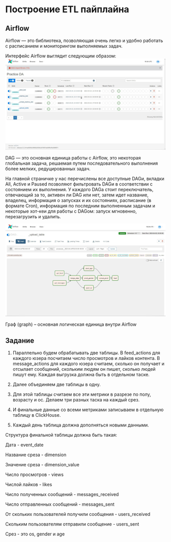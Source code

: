 ﻿# Построение ETL пайплайна
## Airflow 

Airflow — это библиотека, позволяющая очень легко и удобно работать с расписанием и мониторингом выполняемых задач.

Интерфейс Airflow выглядит следующим образом:
![Airflow interface](https://github.com/D-e-n-mark/Yandex_and_Karpov/blob/main/Karpov_simulator/4.%20%D0%9F%D0%BE%D1%81%D1%82%D1%80%D0%BE%D0%B5%D0%BD%D0%B8%D0%B5%20ETL%20%D0%BF%D0%B0%D0%B9%D0%BF%D0%BB%D0%B0%D0%B9%D0%BD%D0%B0/Airflow%20interface.jpg)

DAG — это основная единица работы с Airflow, это некоторая глобальная задача, решаемая путем последовательного выполнения более мелких, редуцированных задач.

На главной страничке у нас перечислены все доступные DAGи, вкладки All, Active и Paused позволяют фильтровать DAGи в соответствии с состоянием их выполнения. У каждого DAGа стоит переключатель, отвечающий за то, активен ли DAG или нет, затем идет название, владелец, информация о запусках и их состояниях, расписание (в формате Cron), информация по последним выполненным задачам и некоторые хот-кеи для работы с DAGом: запуск мгновенно, перезагрузить и удалить.

![Airflow graph](https://github.com/D-e-n-mark/Yandex_and_Karpov/blob/main/Karpov_simulator/4.%20%D0%9F%D0%BE%D1%81%D1%82%D1%80%D0%BE%D0%B5%D0%BD%D0%B8%D0%B5%20ETL%20%D0%BF%D0%B0%D0%B9%D0%BF%D0%BB%D0%B0%D0%B9%D0%BD%D0%B0/Airflow%20graph.jpg)

Граф (graph) – основная логическая единица внутри Airflow

## Задание 

1. Параллельно будем обрабатывать две таблицы. В feed_actions для каждого юзера посчитаем число просмотров и лайков контента. В message_actions для каждого юзера считаем, сколько он получает и отсылает сообщений, скольким людям он пишет, сколько людей пишут ему. Каждая выгрузка должна быть в отдельном таске.

2. Далее объединяем две таблицы в одну.

3. Для этой таблицы считаем все эти метрики в разрезе по полу, возрасту и ос. Делаем три разных таска на каждый срез.

4. И финальные данные со всеми метриками записываем в отдельную таблицу в ClickHouse.

5. Каждый день таблица должна дополняться новыми данными. 

Структура финальной таблицы должна быть такая:

Дата - event_date

Название среза - dimension

Значение среза - dimension_value

Число просмотров - views

Числой лайков - likes

Число полученных сообщений - messages_received

Число отправленных сообщений - messages_sent

От скольких пользователей получили сообщения - users_received

Скольким пользователям отправили сообщение - users_sent

Срез - это os, gender и age
